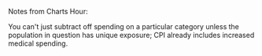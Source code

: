 Notes from Charts Hour:

You can't just subtract off spending on a particular category unless the population in question has unique exposure; CPI already includes increased medical spending.